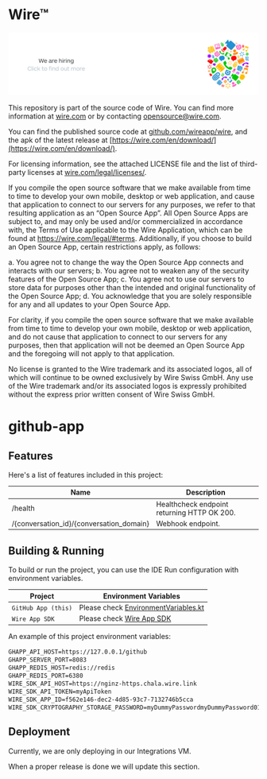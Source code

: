 # Wire™

[![Wire logo](https://github.com/wireapp/wire/blob/master/assets/header-small.png?raw=true)](https://wire.com/jobs/)

This repository is part of the source code of Wire. You can find more information at [wire.com](https://wire.com) or by contacting opensource@wire.com.

You can find the published source code at [github.com/wireapp/wire](https://github.com/wireapp/wire), and the apk of the latest release at [https://wire.com/en/download/](https://wire.com/en/download/).

For licensing information, see the attached LICENSE file and the list of third-party licenses at [wire.com/legal/licenses/](https://wire.com/legal/licenses/).

If you compile the open source software that we make available from time to time to develop your own mobile, desktop or web application, and cause that application to connect to our servers for any purposes, we refer to that resulting application as an “Open Source App”.  All Open Source Apps are subject to, and may only be used and/or commercialized in accordance with, the Terms of Use applicable to the Wire Application, which can be found at https://wire.com/legal/#terms.  Additionally, if you choose to build an Open Source App, certain restrictions apply, as follows:

a. You agree not to change the way the Open Source App connects and interacts with our servers; b. You agree not to weaken any of the security features of the Open Source App; c. You agree not to use our servers to store data for purposes other than the intended and original functionality of the Open Source App; d. You acknowledge that you are solely responsible for any and all updates to your Open Source App.

For clarity, if you compile the open source software that we make available from time to time to develop your own mobile, desktop or web application, and do not cause that application to connect to our servers for any purposes, then that application will not be deemed an Open Source App and the foregoing will not apply to that application.

No license is granted to the Wire trademark and its associated logos, all of which will continue to be owned exclusively by Wire Swiss GmbH. Any use of the Wire trademark and/or its associated logos is expressly prohibited without the express prior written consent of Wire Swiss GmbH.

# github-app


## Features

Here's a list of features included in this project:

| Name                                     | Description                                |
|------------------------------------------|--------------------------------------------|
| /health                                  | Healthcheck endpoint returning HTTP OK 200. |
| /{conversation_id}/{conversation_domain} | Webhook endpoint.                          |

## Building & Running

To build or run the project, you can use the IDE Run configuration with environment variables.

| Project            | Environment Variables                                                                               |
|--------------------|-----------------------------------------------------------------------------------------------------|
| `GitHub App (this)` | Please check [EnvironmentVariables.kt](src/main/kotlin/com/wire/github/util/EnvironmentVariables.kt) |
| `Wire App SDK`     | Please check [Wire App SDK](https://github.com/wireapp/wire-apps-jvm-sdk)                           |

An example of this project environment variables:
```
GHAPP_API_HOST=https://127.0.0.1/github
GHAPP_SERVER_PORT=8083
GHAPP_REDIS_HOST=redis://redis
GHAPP_REDIS_PORT=6380
WIRE_SDK_API_HOST=https://nginz-https.chala.wire.link
WIRE_SDK_API_TOKEN=myApiToken
WIRE_SDK_APP_ID=f562e146-dec2-4d85-93c7-7132746b5cca
WIRE_SDK_CRYPTOGRAPHY_STORAGE_PASSWORD=myDummyPasswordmyDummyPassword01
```

## Deployment
Currently, we are only deploying in our Integrations VM.

When a proper release is done we will update this section.
